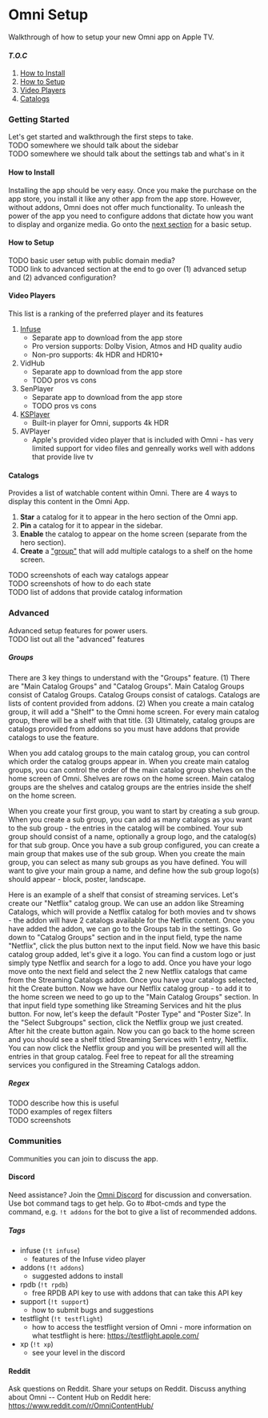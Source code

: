 # Omni Setup
Walkthrough of how to setup your new Omni app on Apple TV.

#### _**T.O.C**_
1. [How to Install](#how-to-install)
2. [How to Setup](#how-to-setup)
3. [Video Players](#video-players)
4. [Catalogs](#catalogsp)

### **Getting Started**
Let's get started and walkthrough the first steps to take.<br>
TODO somewhere we should talk about the sidebar<br>
TODO somewhere we should talk about the settings tab and what's in it <br>

#### How to Install

Installing the app should be very easy. Once you make the purchase on the app store, you install it like any other app from the app store. However, without addons, Omni does not offer much functionality. To unleash the power of the app you need to configure addons that dictate how you want to display and organize media. Go onto the [next section](#how-to-setup) for a basic setup.

#### How to Setup

TODO basic user setup with public domain media?<br>
TODO link to advanced section at the end to go over (1) advanced setup and (2) advanced configuration?<br>

#### Video Players

This list is a ranking of the preferred player and its features
1. [Infuse](https://firecore.com/infuse)
    - Separate app to download from the app store
    - Pro version supports: Dolby Vision, Atmos and HD quality audio
    - Non-pro supports: 4k HDR and HDR10+
2. VidHub
    - Separate app to download from the app store
    - TODO pros vs cons
3. SenPlayer
    - Separate app to download from the app store
    - TODO pros vs cons
4. [KSPlayer](https://github.com/kingslay/KSPlayer)
    - Built-in player for Omni, supports 4k HDR
5. AVPlayer
    - Apple's provided video player that is included with Omni - has very limited support for video files and genreally works well with addons that provide live tv

#### Catalogs

Provides a list of watchable content within Omni. There are 4 ways to display this content in the Omni App.
1. **Star** a catalog for it to appear in the hero section of the Omni app.
2. **Pin** a catalog for it to appear in the sidebar.
3. **Enable** the catalog to appear on the home screen (separate from the hero section).
4. **Create** a ["group"](#groups) that will add multiple catalogs to a shelf on the home screen.

TODO screenshots of each way catalogs appear<br>
TODO screenshots of how to do each state<br>
TODO list of addons that provide catalog information<br>

### **Advanced**

Advanced setup features for power users.<br>
TODO list out all the "advanced" features

##### **Groups**

There are 3 key things to understand with the "Groups" feature. (1) There are "Main Catalog Groups" and "Catalog Groups". Main Catalog Groups consist of Catalog Groups. Catalog Groups consist of catalogs. Catalogs are lists of content provided from addons. (2) When you create a main catalog group, it will add a "Shelf" to the Omni home screen. For every main catalog group, there will be a shelf with that title. (3) Ultimately, catalog groups are catalogs provided from addons so you must have addons that provide catalogs to use the feature.

When you add catalog groups to the main catalog group, you can control which order the catalog groups appear in. When you create main catalog groups, you can control the order of the main catalog group shelves on the home screen of Omni. Shelves are rows on the home screen. Main catalog groups are the shelves and catalog groups are the entries inside the shelf on the home screen.

When you create your first group, you want to start by creating a sub group. When you create a sub group, you can add as many catalogs as you want to the sub group - the entries in the catalog will be combined. Your sub group should consist of a name, optionally a group logo, and the catalog(s) for that sub group. Once you have a sub group configured, you can create a main group that makes use of the sub group. When you create the main group, you can select as many sub groups as you have defined. You will want to give your main group a name, and define how the sub group logo(s) should appear - block, poster, landscape. 

Here is an example of a shelf that consist of streaming services. Let's create our "Netflix" catalog group. We can use an addon like Streaming Catalogs, which will provide a Netflix catalog for both movies and tv shows - the addon will have 2 catalogs available for the Netflix content. Once you have added the addon, we can go to the Groups tab in the settings. Go down to "Catalog Groups" section and in the input field, type the name "Netflix", click the plus button next to the input field. Now we have this basic catalog group added, let's give it a logo. You can find a custom logo or just simply type Netflix and search for a logo to add. Once you have your logo move onto the next field and select the 2 new Netflix catalogs that came from the Streaming Catalogs addon. Once you have your catalogs selected, hit the Create button. Now we have our Netflix catalog group - to add it to the home screen we need to go up to the "Main Catalog Groups" section. In that input field type something like Streaming Services and hit the plus button. For now, let's keep the default "Poster Type" and "Poster Size". In the "Select Subgroups" section, click the Netflix group we just created. After hit the create button again. Now you can go back to the home screen and you should see a shelf titled Streaming Services with 1 entry, Netflix. You can now click the Netflix group and you will be presented will all the entries in that group catalog. Feel free to repeat for all the streaming services you configured in the Streaming Catalogs addon.

##### **Regex**

TODO describe how this is useful<br>
TODO examples of regex filters<br>
TODO screenshots

### **Communities**

Communities you can join to discuss the app.

#### **Discord**

Need assistance? Join the [Omni Discord](https://discord.gg/YeWQuQSg8k) for discussion and conversation. Use bot command tags to get help. Go to #bot-cmds and type the command, e.g. `!t addons` for the bot to give a list of recommended addons.

##### _Tags_ 

- infuse (`!t infuse`)
  - features of the Infuse video player
- addons (`!t addons`)
  - suggested addons to install
- rpdb (`!t rpdb`)
  - free RPDB API key to use with addons that can take this API key
- support (`!t support`)
  - how to submit bugs and suggestions
- testflight (`!t testflight`)
  - how to access the testflight version of Omni - more information on what testflight is here: https://testflight.apple.com/
- xp (`!t xp`)
  - see your level in the discord

#### **Reddit**

Ask questions on Reddit. Share your setups on Reddit. Discuss anything about Omni -- Content Hub on Reddit here: https://www.reddit.com/r/OmniContentHub/
